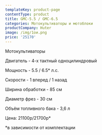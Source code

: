 ```yaml
---
templateKey: product-page
contentType: product
title: GMC-5.5 / GMC-6.5
categories: Мотокультиваторы и мотоблоки
productCompany: Huter
image: /img/1ои.png
price: '25170'
---
```

Мотокультиваторы

Двигатель - 4-х тактный одноцилиндровый

Мощность - 5.5 / 6.5* л.с.

Скорости - 1 вперед / 1 назад

Ширина обработки - 85 см

Диаметр фрез - 30 см

Объём топливного бака - 3,6 л

Цена: 21100р/21700р*

\*в зависимости от комплектации
